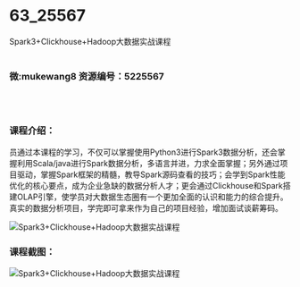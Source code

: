 # 63_25567
Spark3+Clickhouse+Hadoop大数据实战课程
<br/></br>
<h3>微:mukewang8 资源编号：5225567</h3>
<br/></br>
<h3>课程介绍：</h3>
<p>员通过本课程的学习，不仅可以掌握使用Python3进行<a title="查看与 Spark3 相关的文章" target="_blank">Spark3</a>数据分析，还会掌握利用Scala/java进行Spark数据分析，多语言并进，力求全面掌握；另外通过项目驱动，掌握Spark框架的精髓，教导Spark源码查看的技巧；会学到Spark性能优化的核心要点，成为企业急缺的数据分析人才；更会通过Clickhouse和Spark搭建OLAP引擎，使学员对大数据生态圈有一个更加全面的认识和能力的综合提升。真实的数据分析项目，学完即可拿来作为自己的项目经验，增加面试谈薪筹码。</p>
<p><img src="https://www.ko996.com/wp-content/uploads/img/2022/07/1-123-300x200.png" alt="Spark3+Clickhouse+Hadoop大数据实战课程"></p>
<div class="info-desc">
<h3>课程截图：</h3>
<p><img src="https://www.ko996.com/wp-content/uploads/img/2022/07/2-125.png" alt="Spark3+Clickhouse+Hadoop大数据实战课程"></p>


			
</div>
